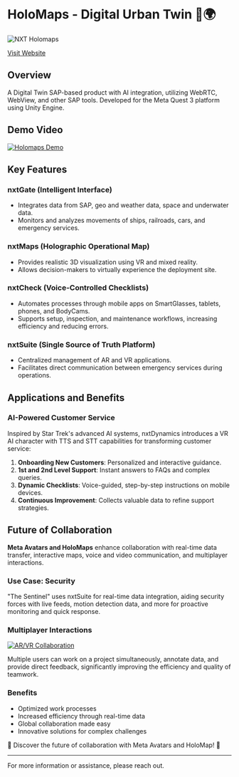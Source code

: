 # HoloMaps - Digital Urban Twin 🚀🌍
![NXT Holomaps](https://github.com/user-attachments/assets/bc6bbecd-9722-483c-8d05-1d89439e57c8)

[Visit Website](https://nxtdynamics.com/holomap/)

## Overview
A Digital Twin SAP-based product with AI integration, utilizing WebRTC, WebView, and other SAP tools. Developed for the Meta Quest 3 platform using Unity Engine.

## Demo Video
[![Holomaps Demo](https://img.youtube.com/vi/JBAChyP23po/0.jpg)](https://youtu.be/JBAChyP23po)

## Key Features

### nxtGate (Intelligent Interface)
- Integrates data from SAP, geo and weather data, space and underwater data.
- Monitors and analyzes movements of ships, railroads, cars, and emergency services.

### nxtMaps (Holographic Operational Map)
- Provides realistic 3D visualization using VR and mixed reality.
- Allows decision-makers to virtually experience the deployment site.

### nxtCheck (Voice-Controlled Checklists)
- Automates processes through mobile apps on SmartGlasses, tablets, phones, and BodyCams.
- Supports setup, inspection, and maintenance workflows, increasing efficiency and reducing errors.

### nxtSuite (Single Source of Truth Platform)
- Centralized management of AR and VR applications.
- Facilitates direct communication between emergency services during operations.

## Applications and Benefits

### AI-Powered Customer Service
Inspired by Star Trek's advanced AI systems, nxtDynamics introduces a VR AI character with TTS and STT capabilities for transforming customer service:
1. **Onboarding New Customers**: Personalized and interactive guidance.
2. **1st and 2nd Level Support**: Instant answers to FAQs and complex queries.
3. **Dynamic Checklists**: Voice-guided, step-by-step instructions on mobile devices.
4. **Continuous Improvement**: Collects valuable data to refine support strategies.

## Future of Collaboration
**Meta Avatars and HoloMaps** enhance collaboration with real-time data transfer, interactive maps, voice and video communication, and multiplayer interactions.

### Use Case: Security
"The Sentinel" uses nxtSuite for real-time data integration, aiding security forces with live feeds, motion detection data, and more for proactive monitoring and quick response.

### Multiplayer Interactions
[![AR/VR Collaboration](https://img.youtube.com/vi/NkfMxddkav4/0.jpg)](https://youtu.be/NkfMxddkav4)

Multiple users can work on a project simultaneously, annotate data, and provide direct feedback, significantly improving the efficiency and quality of teamwork.

### Benefits
- Optimized work processes
- Increased efficiency through real-time data
- Global collaboration made easy
- Innovative solutions for complex challenges

🚀 Discover the future of collaboration with Meta Avatars and HoloMap! 🚀

---

For more information or assistance, please reach out.
